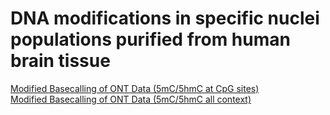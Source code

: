 # DNA modifications in specific nuclei populations purified from human brain tissue

[Modified Basecalling of ONT Data (5mC/5hmC at CpG sites)](ont_basecalling_cpg.md)  
[Modified Basecalling of ONT Data (5mC/5hmC all context)](ont_basecalling_all_context.md)
